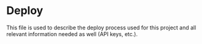 # Deploy

This file is used to describe the deploy process used for this project and all relevant information needed as well (API keys, etc.).

